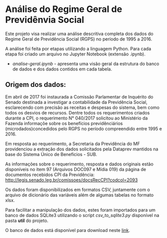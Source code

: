 # Análise do Regime Geral de Previdênvia Social 

Este projeto visa realizar uma análise descritiva completa dos dados do Regime Geral de Previdência Social (RGPS) no período de 1995 a 2016.

A análise foi feita por etapas utilizando a linguagem Python. Para cada etapa foi criado um arquivo no Jupyter Notebook (extensão .ipynb).

* *analise-geral.ipynb* - apresenta uma visão geral da estrutura do banco de dados e dos dados contidos em cada tabela.

## Origem dos dados:

Em abril de 2017 foi instaurada a Comissão Parlamentar de Inquérito do Senado destinada a investigar a contabilidade da Previdência Social, esclarecendo com precisão as receitas e despesas do sistema, bem
como todos os desvios de recursos. Dentre todos os requerimentos criados durante a CPI, o requerimento N° 040/2017 solicitou ao Ministério da Fazenda informaçõe sobre os benefícios previdênciários (microdados)concedidos pelo RGPS no período compreendido entre 1995 e 2016. 

Em resposta ao requerimento, a Secretaria da Previdência do MF providenciou a extração dos dados solicitados pela Dataprev mantidos na base do Sistema Único de Beneficios - SUB.

As informações sobre o requerimento, resposta e dados originais estão disponíveis no item 97 (Arquivos DOC097 e Mídia 019) da página de documentos recebidos CPI da Previdência: http://legis.senado.leg.br/comissoes/docsRecCPI?codcol=2093

Os dados foram disponibilizados em formatos CSV, juntamente com o arquivo de dicionário das variáveis além de algumas tabelas no formato xlsx.

Para facilitar a manipulação dos dados, estes foram importados para um banco de dados SQLite3 utilizando o script *csv_to_sqlite3.py* disponível na pasta **util** do projeto.

O banco de dados está disponível para download neste [link](https://drive.google.com/drive/folders/1Mo6T6qU786GuOq-gMU322DmZzMCBlq3y?usp=sharing).


